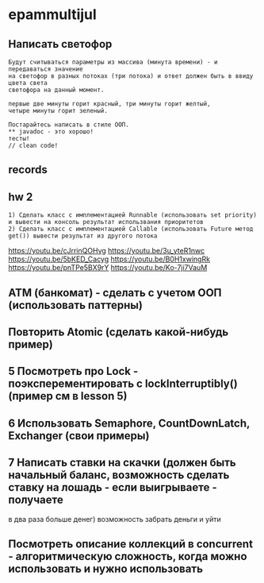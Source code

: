 # epammultijul

## Написать светофор
    Будут считываться параметры из массива (минута времени) - и передаваться значение 
    на светофор в разных потоках (три потока) и ответ должен быть в ввиду цвета света
    светофора на данный момент.
    
    первые две минуты горит красный, три минуты горит желтый,
    четыре минуты горит зеленый. 
    
    Постарайтесь написать в стиле ООП.
    ** javadoc - это хорошо!
    тесты!
    // clean code!
    
## records

## hw 2

    1) Сделать класс c имплементацией Runnable (использовать set priority) и вывести на консоль результат использвания приоритетов
    2) Сделать класс с имплементацией Callable (использовать Future метод get()) вывести результат из другого потока

https://youtu.be/cJrrinQOHvg
https://youtu.be/3u_yteR1nwc
https://youtu.be/5bKED_Cacyg
https://youtu.be/B0H1xwingRk
https://youtu.be/pnTPe5BX9rY
https://youtu.be/Ko-7ji7VauM

## ATM (банкомат) - сделать с учетом ООП (использовать паттерны)

## Повторить Atomic (сделать какой-нибудь пример)

## 5 Посмотреть про Lock - поэксперементировать с lockInterruptibly() (пример см в lesson 5)

## 6 Использовать Semaphore, CountDownLatch, Exchanger (свои примеры)
## 7 Написать ставки на скачки (должен быть начальный баланс, возможность сделать ставку на лошадь - если выигрываете - получаете 
в два раза больше денег) возможность забрать деньги и уйти

## Посмотреть описание коллекций в concurrent - алгоритмическую сложность, когда можно использовать и нужно использовать

